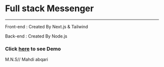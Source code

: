 # Full stack Messenger
---
Front-end : Created By Next.js & Tailwind

Back-end : Created By Node.js


### Click [here]() to see Demo 

M.N.S//
Mahdi abqari

